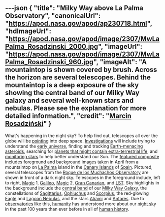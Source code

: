 ---json
{
  "title": "Milky Way above La Palma Observatory",
  "canonicalUrl": "https://apod.nasa.gov/apod/ap230718.html",
  "hdImageUrl": "https://apod.nasa.gov/apod/image/2307/MwLaPalma_Rosadzinski_2000.jpg",
  "imageUrl": "https://apod.nasa.gov/apod/image/2307/MwLaPalma_Rosadzinski_960.jpg",
  "imageAlt": "A mountaintop is shown covered by brush. Across the horizon are several telescopes. Behind the mountaintop is a deep exposure of the sky showing the central band of our Milky Way galaxy and several well-known stars and nebulas. Please see the explanation for more detailed information.",
  "credit": "[Marcin Rosadziński](https://www.instagram.com/krakow_astrophotography/)"
}
---

What's happening in the night sky? To help find out, telescopes all over the globe will be [pointing](https://apod.nasa.gov/apod/ap170221.html) into deep space. [Investigations](https://upload.wikimedia.org/wikipedia/commons/4/49/Cat_investigates_washing_machine_2003-07-03.png) will include trying to understand the [early universe](https://apod.nasa.gov/apod/ap230715.html), finding and tracking [Earth-menacing asteroids](https://cneos.jpl.nasa.gov/about/neo_groups.html), searching for [planets that might contain extra-terrestrial life](https://exoplanets.nasa.gov/), and [monitoring stars](https://apod.nasa.gov/apod/ap200217.html) to help better understand our Sun. The [featured composite](https://www.instagram.com/p/Cs_zV9fIztu/) includes foreground and background images taken in April from a mountaintop on [La Palma](https://youtu.be/Ub9622tvuUM) island in the [Canary Islands](https://en.wikipedia.org/wiki/Canary_Islands) of [Spain](https://en.wikipedia.org/wiki/Spain). Pictured, several telescopes from the [Roque de los Muchachos Observatory](https://youtu.be/ADH89JORFY4) are shown in front of a dark night sky. Telescopes in the foreground include, left to right, [Magic](https://en.wikipedia.org/wiki/MAGIC_(telescope)) 1, [Galileo](https://en.wikipedia.org/wiki/Galileo_National_Telescope), [Magic](https://apod.nasa.gov/apod/ap200724.html) 2, [Gran Canarian](http://www.gtc.iac.es/gtc/gtc.php), and [LST](https://www.lst1.iac.es/). Sky highlights in the background include the [central band](https://apod.nasa.gov/apod/ap230620.html) of our [Milky Way Galaxy](https://solarsystem.nasa.gov/resources/285/the-milky-way-galaxy/), the constellations of [Sagittarius](https://chandra.harvard.edu/photo/constellations/sagittarius.html), [Ophiuchus](https://en.wikipedia.org/wiki/Ophiuchus) and [Scorpius](https://apod.nasa.gov/apod/ap210616.html), the red-glowing [Eagle](https://apod.nasa.gov/apod/ap220812.html) and [Lagoon Nebulas](https://www.nasa.gov/feature/goddard/2017/messier-8-the-lagoon-nebula), and the stars [Alrami](https://en.wikipedia.org/wiki/Alpha_Sagittarii) and [Antares](https://apod.nasa.gov/apod/ap220126.html). Due to [observatories](https://en.wikipedia.org/wiki/Observatory) like this, [humanity](https://apod.nasa.gov/apod/ap190818.html) has understood more about our [night sky](https://solarsystem.nasa.gov/skywatching/home/) in the past 100 years than ever before in all of [human history](https://en.wikipedia.org/wiki/Human_history#/media/File:World-population-1750-2015-and-un-projection-until-2100.png).
